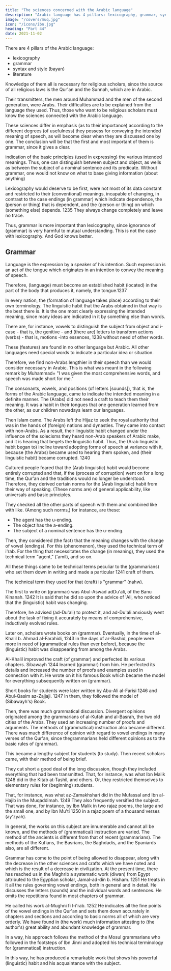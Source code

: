 ```yaml
---
title: "The sciences concerned with the Arabic language"
description: "Arabic language has 4 pillars: lexicography, grammar, syntax and style (bayan), literature"
image: "/covers/muq.jpg"
icon: "/icons/ibn.jpg"
heading: "Part 44"
date: 2021-11-02
---
```




There are 4 pillars of the Arabic language:

- lexicography
- grammar
- syntax and style (bayan)
- literature

Knowledge of them all is necessary for religious scholars, since the source of all religious laws is the Qur'an and the Sunnah, which are in Arabic. 

Their transmitters, the men around Muhammad and the men of the second generation, were Arabs. Their difficulties are to be explained from the language they used. Thus, those who want to be religious scholars must know the sciences connected with the Arabic language.

These sciences differ in emphasis (as to their importance) according to the different degrees (of usefulness) they possess for conveying the intended meaning of speech, as will become clear when they are discussed one by one. The conclusion will be that the first and most important of them is grammar, since it gives a clear.

indication of the basic principles (used in expressing) the various intended meanings. Thus, one can distinguish between subject and object, as wells as between the subject of a nominal sentence and its predicate. Without grammar, one
would not know on what to base giving information (about anything)

Lexicography would deserve to be first, were not most of its data constant and restricted to their (conventional) meanings, incapable of changing, in contrast to the case endings (in grammar) which indicate dependence, the (person or thing)
that is dependent, and the (person or thing) on which (something else) depends. 1235
They always change completely and leave no trace. 

Thus, grammar is more important than lexicography, since ignorance of (grammar) is very harmful to
mutual understanding. This is not the case with lexicography.
And God knows better.


## Grammar

Language is the expression by a speaker of his intention. Such expression is an act of the tongue which originates in an intention to convey the meaning of speech. <!-- 1236 --> 

Therefore, (language) must become an established habit (located) in the part of the body that produces it, namely, the tongue.1237

In every nation, the (formation of language takes place) according to their own terminology. The linguistic habit that the Arabs obtained in that way is the best there is. It is the one most clearly expressing the intended meaning, since many
ideas are indicated in it by something else than words. 

There are, for instance, vowels to distinguish the subject from object and i-case - that is, the genitive - and
(there are) letters to transform actions (verbs) - that is, motions -into essences, 1238
without need of other words. 

These (features) are found in no other language but Arabic. All other languages need special words to indicate a particular idea or situation. 

Therefore, we find non-Arabs lengthier in their speech than we would consider necessary in Arabic. This is what was meant in the following remark by Muhammad= "I was given the most comprehensive words, and speech was made short for me."

The consonants, vowels, and positions (of letters [sounds]), that is, the forms of the Arabic language, came to indicate the intended meaning in a definite manner. The (Arabs) did not need a craft to teach them their meaning. It was a habit in their
tongues that one generation learned from the other, as our children nowadays learn
our languages.

Then Islam came. The Arabs left the Hijaz to seek the royal authority that was in the hands of (foreign) nations and dynasties. They came into contact with non-Arabs. As a result, their linguistic habit changed under the influence of the
solecisms they heard non-Arab speakers of Arabic make, and it is hearing that begets the linguistic habit. Thus, the (Arab linguistic habit began to) incline toward adopting forms of speech at variance with it, because (the Arabs) became used to
hearing them spoken, and (their linguistic habit) became corrupted. 1240

Cultured people feared that the (Arab linguistic) habit would become entirely corrupted and that, if the (process of corruption) went on for a long time, the Qur'an and the traditions would no longer be understood. Therefore, they derived certain norms for the (Arab linguistic) habit from their way of speaking. (These norms are) of general applicability, like universals and basic principles. 

They checked all the other parts of speech with them and combined like with like. (Among such norms,) for instance, are these:
- The agent has the u-ending.
- The object has the a-ending.
- The subject of a nominal sentence has the u-ending.

Then, they considered (the fact) that the meaning changes with the change of vowel (endings). For this (phenomenon), they used the technical term of i'rab. For the thing that necessitates the change (in meaning), they used the technical term
"agent," ('amil), and so on. 

All these things came to be technical terms peculiar to the (grammarians) who set them down in writing and made a particular 1241 craft of them. 

The technical term they used for that (craft) is "grammar" (nahw).

The first to write on (grammar) was Abul-Aswad adDu'ali, of the Banu Kinanah. 1242 It is said that he did so upon the advice of 'Ali, who noticed that the (linguistic) habit was changing. 

Therefore, he advised (ad-Du'ali) to protect it, and ad-Du'ali anxiously went about the task of fixing it accurately by means of comprehensive, inductively evolved rules.

Later on, scholars wrote books on (grammar). Eventually, in the time of al-
Khalil b. Ahmad al-Farahidi, 1243 in the days of ar-Rashid, people were more in
need of (grammatical rules than ever before), because the (linguistic) habit was
disappearing from among the Arabs.

Al-Khalil improved the craft (of grammar) and perfected its various chapters. Sibawayh 1244 learned (grammar) from him. He
perfected its details and increased the number of proofs and examples used in
connection with it. He wrote on it his famous Book which became the model for
everything subsequently written on (grammar). <!-- 1245 --> 

Short books for students were later written by Abu-Ali al-Farisi 1246 and Abul-Qasim az-Zajjaji. 1247 In them,
they followed the model of (Sibawayh's) Book.

Then, there was much grammatical discussion. Divergent opinions originated
among the grammarians of al-Kufah and al-Basrah, the two old cities of the Arabs.
They used an increasing number of proofs and arguments. The methods of
(grammatical) instruction also became different. There was much difference of
opinion with regard to vowel endings in many verses of the Qur'an, since thegrammarians held different opinions as to the basic rules of (grammar). 

This became a lengthy subject for students (to study). Then recent scholars came, with their
method of being brief. 

They cut short a good deal of the long discussion, though they included everything that had been transmitted. That, for instance, was what Ibn Malik 1248 did in the Kitab at-Tashil, and others. Or, they restricted themselves to
elementary rules for (beginning) students. 

That, for instance, was what az-Zamakhshari did in the Mufassal and Ibn al-Hajib in the Muqaddimah. 1249 They
also frequently versified the subject. That was done, for instance, by Ibn Malik in
two rajaz poems, the large and the small one, and by Ibn Mu'ti 1250 in a rajaz poem
of a thousand verses (ay'zyah).

In general, the works on this subject are innumerable and cannot all be
known, and the methods of (grammatical) instruction are varied. The method of the
ancients is different from that of recent (grammarians). The methods of the Kufians,
the Basrians, the Baghdadis, and the Spaniards also, are all different. 

Grammar has come to the point of being allowed to disappear, along with the
decrease in the other sciences and crafts which we have noted and which is the
result of a decrease in civilization. At the present time, there has reached us in the
Maghrib a systematic work (diwan) from Egypt attributed to the Egyptian scholar,
Jamal-ad-din b. Hisham. 1251 He treats in it all the rules governing vowel endings,
both in general and in detail. He discusses the letters (sounds) and the individual
words and sentences. He omits the repetitions found in most chapters of grammar.

He called his work al-Mughni fi l-i'rab. 1252 He indicates all the fine points of the
vowel endings in the Qur'an and sets them down accurately in chapters and sections
and according to basic norms all of which are very orderly. We have found in (the
work) much information attesting to (the author's) great ability and abundant
knowledge of grammar. 

In a way, his approach follows the method of the Mosul grammarians who followed in the footsteps of Ibn Jinni and adopted his technical terminology for (grammatical) instruction. 

In this way, he has produced a remarkable work that shows his powerful (linguistic) habit and his acquaintance with the
subject.
